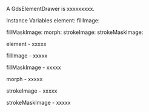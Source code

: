 A GdsElementDrawer is xxxxxxxxx.

Instance Variables
	element:		<GdsElement>
	fillImage:		<Form>
	fillMaskImage:		<Form>
	morph:		<GdsStructureMorph>
	strokeImage:		<Form>
	strokeMaskImage:		<Form>

element
	- xxxxx

fillImage
	- xxxxx

fillMaskImage
	- xxxxx

morph
	- xxxxx

strokeImage
	- xxxxx

strokeMaskImage
	- xxxxx
